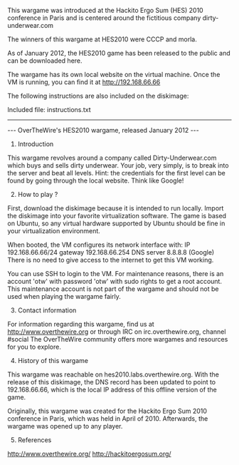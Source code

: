 This wargame was introduced at the Hackito Ergo Sum (HES) 2010 conference in Paris and is centered around the fictitious company dirty-underwear.com

The winners of this wargame at HES2010 were CCCP and morla.

As of January 2012, the HES2010 game has been released to the public and can be downloaded here.

The wargame has its own local website on the virtual machine. Once the VM is running, you can find it at http://192.168.66.66

The following instructions are also included on the diskimage:

Included file: instructions.txt

---

--- OverTheWire's HES2010 wargame, released January 2012 --- 

1. Introduction

This wargame revolves around a company called Dirty-Underwear.com which buys and sells dirty 
underwear. Your job, very simply, is to break into the server and beat all levels.
Hint: the credentials for the first level can be found by going through the local 
website. Think like Google!

2. How to play ?

First, download the diskimage because it is intended to run locally.
Import the diskimage into your favorite virtualization software. The game is based on Ubuntu, 
so any virtual hardware supported by Ubuntu should be fine in your virtualization environment.

When booted, the VM configures its network interface with:
   IP 192.168.66.66/24
   gateway 192.168.66.254
   DNS server 8.8.8.8 (Google)
There is no need to give access to the internet to get this VM working.

You can use SSH to login to the VM. For maintenance reasons, there is an account 'otw' with 
password 'otw' with sudo rights to get a root account. This maintenance account is not part of
the wargame and should not be used when playing the wargame fairly.
 
3. Contact information

For information regarding this wargame, find us at http://www.overthewire.org or through
IRC on irc.overthewire.org, channel #social
The OverTheWire community offers more wargames and resources for you to explore.

4. History of this wargame

This wargame was reachable on hes2010.labs.overthewire.org.
With the release of this diskimage, the DNS record has been updated to 
point to 192.168.66.66, which is the local IP address of this offline version of the game. 

Originally, this wargame was created for the Hackito Ergo Sum 2010 conference in Paris,
which was held in April of 2010. Afterwards, the wargame was opened up to any player.

5. References

http://www.overthewire.org/
http://hackitoergosum.org/